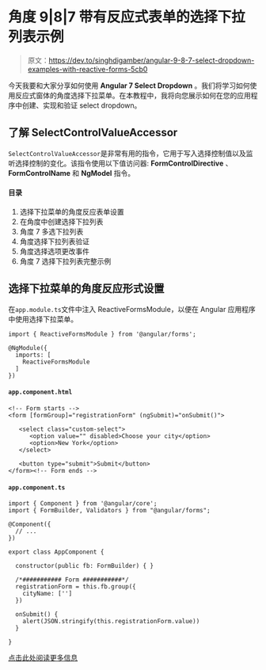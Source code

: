 # 角度 9|8|7 带有反应式表单的选择下拉列表示例

> 原文：<https://dev.to/singhdigamber/angular-9-8-7-select-dropdown-examples-with-reactive-forms-5cb0>

今天我要和大家分享如何使用 **Angular 7 Select Dropdown** 。我们将学习如何使用反应式窗体的角度选择下拉菜单。在本教程中，我将向您展示如何在您的应用程序中创建、实现和验证 select dropdown。

## 了解 SelectControlValueAccessor

`SelectControlValueAccessor`是非常有用的指令，它用于写入选择控制值以及监听选择控制的变化。该指令使用以下值访问器: **FormControlDirective** 、 **FormControlName** 和 **NgModel** 指令。

#### 目录

1.  选择下拉菜单的角度反应表单设置
2.  在角度中创建选择下拉列表
3.  角度 7 多选下拉列表
4.  角度选择下拉列表验证
5.  角度选择选项更改事件
6.  角度 7 选择下拉列表完整示例

## 选择下拉菜单的角度反应形式设置

在`app.module.ts`文件中注入 ReactiveFormsModule，以便在 Angular 应用程序中使用选择下拉菜单。

```
import { ReactiveFormsModule } from '@angular/forms';

@NgModule({
  imports: [
    ReactiveFormsModule
  ]
}) 
```

#### `app.component.html`

```
<!-- Form starts -->
<form [formGroup]="registrationForm" (ngSubmit)="onSubmit()">

   <select class="custom-select">
      <option value="" disabled>Choose your city</option>
      <option>New York</option>
   </select>

   <button type="submit">Submit</button>
</form><!-- Form ends --> 
```

#### `app.component.ts`

```
import { Component } from '@angular/core';
import { FormBuilder, Validators } from "@angular/forms";

@Component({
  // ...
})

export class AppComponent {

  constructor(public fb: FormBuilder) { }

  /*########### Form ###########*/
  registrationForm = this.fb.group({
    cityName: ['']
  })

  onSubmit() {
    alert(JSON.stringify(this.registrationForm.value))
  }

} 
```

[点击此处阅读更多信息](https://www.positronx.io/angular-9-select-dropdown-examples-with-reactive-forms/)